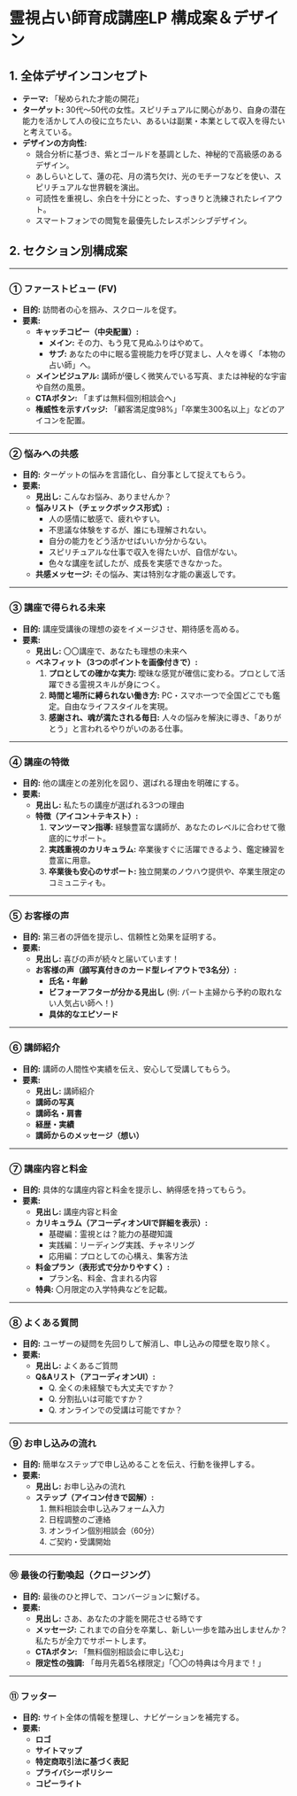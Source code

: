 # 霊視占い師育成講座LP 構成案＆デザイン

## 1. 全体デザインコンセプト

- **テーマ:** 「秘められた才能の開花」
- **ターゲット:** 30代〜50代の女性。スピリチュアルに関心があり、自身の潜在能力を活かして人の役に立ちたい、あるいは副業・本業として収入を得たいと考えている。
- **デザインの方向性:**
    - 競合分析に基づき、紫とゴールドを基調とした、神秘的で高級感のあるデザイン。
    - あしらいとして、蓮の花、月の満ち欠け、光のモチーフなどを使い、スピリチュアルな世界観を演出。
    - 可読性を重視し、余白を十分にとった、すっきりと洗練されたレイアウト。
    - スマートフォンでの閲覧を最優先したレスポンシブデザイン。

## 2. セクション別構成案

---

### ① ファーストビュー (FV)
- **目的:** 訪問者の心を掴み、スクロールを促す。
- **要素:**
    - **キャッチコピー（中央配置）:**
        - **メイン:** その力、もう見て見ぬふりはやめて。
        - **サブ:** あなたの中に眠る霊視能力を呼び覚まし、人々を導く「本物の占い師」へ。
    - **メインビジュアル:** 講師が優しく微笑んでいる写真、または神秘的な宇宙や自然の風景。
    - **CTAボタン:** 「まずは無料個別相談会へ」
    - **権威性を示すバッジ:** 「顧客満足度98%」「卒業生300名以上」などのアイコンを配置。

---

### ② 悩みへの共感
- **目的:** ターゲットの悩みを言語化し、自分事として捉えてもらう。
- **要素:**
    - **見出し:** こんなお悩み、ありませんか？
    - **悩みリスト（チェックボックス形式）:**
        - 人の感情に敏感で、疲れやすい。
        - 不思議な体験をするが、誰にも理解されない。
        - 自分の能力をどう活かせばいいか分からない。
        - スピリチュアルな仕事で収入を得たいが、自信がない。
        - 色々な講座を試したが、成長を実感できなかった。
    - **共感メッセージ:** その悩み、実は特別な才能の裏返しです。

---

### ③ 講座で得られる未来
- **目的:** 講座受講後の理想の姿をイメージさせ、期待感を高める。
- **要素:**
    - **見出し:** 〇〇講座で、あなたも理想の未来へ
    - **ベネフィット（3つのポイントを画像付きで）:**
        1. **プロとしての確かな実力:** 曖昧な感覚が確信に変わる。プロとして活躍できる霊視スキルが身につく。
        2. **時間と場所に縛られない働き方:** PC・スマホ一つで全国どこでも鑑定。自由なライフスタイルを実現。
        3. **感謝され、魂が満たされる毎日:** 人々の悩みを解決に導き、「ありがとう」と言われるやりがいのある仕事。

---

### ④ 講座の特徴
- **目的:** 他の講座との差別化を図り、選ばれる理由を明確にする。
- **要素:**
    - **見出し:** 私たちの講座が選ばれる3つの理由
    - **特徴（アイコン＋テキスト）:**
        1. **マンツーマン指導:** 経験豊富な講師が、あなたのレベルに合わせて徹底的にサポート。
        2. **実践重視のカリキュラム:** 卒業後すぐに活躍できるよう、鑑定練習を豊富に用意。
        3. **卒業後も安心のサポート:** 独立開業のノウハウ提供や、卒業生限定のコミュニティも。

---

### ⑤ お客様の声
- **目的:** 第三者の評価を提示し、信頼性と効果を証明する。
- **要素:**
    - **見出し:** 喜びの声が続々と届いています！
    - **お客様の声（顔写真付きのカード型レイアウトで3名分）:**
        - **氏名・年齢**
        - **ビフォーアフターが分かる見出し** (例: パート主婦から予約の取れない人気占い師へ！)
        - **具体的なエピソード**

---

### ⑥ 講師紹介
- **目的:** 講師の人間性や実績を伝え、安心して受講してもらう。
- **要素:**
    - **見出し:** 講師紹介
    - **講師の写真**
    - **講師名・肩書**
    - **経歴・実績**
    - **講師からのメッセージ（想い）**

---

### ⑦ 講座内容と料金
- **目的:** 具体的な講座内容と料金を提示し、納得感を持ってもらう。
- **要素:**
    - **見出し:** 講座内容と料金
    - **カリキュラム（アコーディオンUIで詳細を表示）:**
        - 基礎編：霊視とは？能力の基礎知識
        - 実践編：リーディング実践、チャネリング
        - 応用編：プロとしての心構え、集客方法
    - **料金プラン（表形式で分かりやすく）:**
        - プラン名、料金、含まれる内容
    - **特典:** 〇月限定の入学特典などを記載。

---

### ⑧ よくある質問
- **目的:** ユーザーの疑問を先回りして解消し、申し込みの障壁を取り除く。
- **要素:**
    - **見出し:** よくあるご質問
    - **Q&Aリスト（アコーディオンUI）:**
        - Q. 全くの未経験でも大丈夫ですか？
        - Q. 分割払いは可能ですか？
        - Q. オンラインでの受講は可能ですか？

---

### ⑨ お申し込みの流れ
- **目的:** 簡単なステップで申し込めることを伝え、行動を後押しする。
- **要素:**
    - **見出し:** お申し込みの流れ
    - **ステップ（アイコン付きで図解）:**
        1. 無料相談会申し込みフォーム入力
        2. 日程調整のご連絡
        3. オンライン個別相談会（60分）
        4. ご契約・受講開始

---

### ⑩ 最後の行動喚起（クロージング）
- **目的:** 最後のひと押しで、コンバージョンに繋げる。
- **要素:**
    - **見出し:** さあ、あなたの才能を開花させる時です
    - **メッセージ:** これまでの自分を卒業し、新しい一歩を踏み出しませんか？私たちが全力でサポートします。
    - **CTAボタン:** 「無料個別相談会に申し込む」
    - **限定性の強調:** 「毎月先着5名様限定」「〇〇の特典は今月まで！」

---

### ⑪ フッター
- **目的:** サイト全体の情報を整理し、ナビゲーションを補完する。
- **要素:**
    - **ロゴ**
    - **サイトマップ**
    - **特定商取引法に基づく表記**
    - **プライバシーポリシー**
    - **コピーライト**
